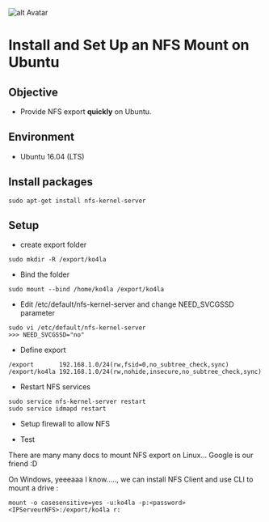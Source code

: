 ![alt Avatar](https://avatars0.githubusercontent.com/u/24376156?v=4&s=100)
# Install and Set Up an NFS Mount on Ubuntu
## Objective

- Provide NFS export __quickly__ on Ubuntu.

## Environment

- Ubuntu 16.04 (LTS)

## Install packages

```ssh
sudo apt-get install nfs-kernel-server 
```

## Setup

- create export folder
```ssh
sudo mkdir -R /export/ko4la
```

- Bind the folder
```ssh
sudo mount --bind /home/ko4la /export/ko4la
```

- Edit /etc/default/nfs-kernel-server and change NEED_SVCGSSD parameter

```ssh
sudo vi /etc/default/nfs-kernel-server
>>> NEED_SVCGSSD="no"
```

- Define export
```ssh
/export       192.168.1.0/24(rw,fsid=0,no_subtree_check,sync)
/export/ko4la 192.168.1.0/24(rw,nohide,insecure,no_subtree_check,sync)
```

- Restart NFS services
```ssh
sudo service nfs-kernel-server restart
sudo service idmapd restart 
```

- Setup firewall to allow NFS

- Test

There are many many docs to mount NFS export on Linux... Google is our friend :D

On Windows, yeeeaaa I know....., we can install NFS Client and use CLI to mount a drive :
```ssh
mount -o casesensitive=yes -u:ko4la -p:<password> <IPServeurNFS>:/export/ko4la r:
```
